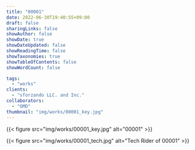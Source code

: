```yaml
---
title: "00001"
date: 2022-06-30T19:40:55+09:00
draft: false
sharingLinks: false
showAuthor: false
showDate: true
showDateUpdated: false
showReadingTime: false
showTaxonomies: true
showTableOfContents: false
showWordCount: false

tags:
  - "works"
clients:
  - "sforzando LLC. and Inc."
collaborators:
  - "OMD"
thumbnail: "img/works/00001_key.jpg"
---
```


{{< figure src="img/works/00001_key.jpg" alt="00001" >}}

{{< figure src="img/works/00001_tech.jpg" alt="Tech Rider of 00001" >}}
